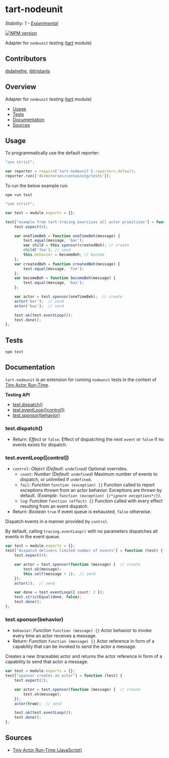 # tart-nodeunit

_Stability: 1 - [Experimental](https://github.com/tristanls/stability-index#stability-1---experimental)_

[![NPM version](https://badge.fury.io/js/tart-nodeunit.png)](http://npmjs.org/package/tart-nodeunit)

Adapter for `nodeunit` testing ([tart](https://github.com/organix/tartjs) module)

## Contributors

[@dalnefre](https://github.com/dalnefre), [@tristanls](https://github.com/tristanls)

## Overview

Adapter for `nodeunit` testing ([tart](https://github.com/organix/tartjs) module)

  * [Usage](#usage)
  * [Tests](#tests)
  * [Documentation](#documentation)
  * [Sources](#sources)

## Usage

To programmatically use the default reporter:

```javascript
"use strict";

var reporter = require('tart-nodeunit').reporters.default;
reporter.run(['directories/containing/tests']);
```

To run the below example run:

    npm run test

```javascript
"use strict";

var test = module.exports = {};

test["example from tart-tracing exercises all actor primitives"] = function (test) {
    test.expect(4);

    var oneTimeBeh = function oneTimeBeh(message) {
        test.equal(message, 'bar');
        var child = this.sponsor(createdBeh); // create
        child('foo'); // send
        this.behavior = becomeBeh; // become
    };
    var createdBeh = function createdBeh(message) {
        test.equal(message, 'foo');
    };
    var becomeBeh = function becomeBeh(message) {
        test.equal(message, 'baz');
    };

    var actor = test.sponsor(oneTimeBeh);  // create
    actor('bar');  // send
    actor('baz');  // send

    test.ok(test.eventLoop());
    test.done();
};
```

## Tests

    npm test

## Documentation

`tart-nodeunit` is an extension for running `nodeunit` tests in the context of [Tiny Actor Run-Time](https://github.com/organix/tartjs).

**Testing API**

  * [test.dispatch()](#testdispatch)
  * [test.eventLoop(\[control\])](testeventloopcontrol)
  * [test.sponsor(behavior)](#testsponsorbehavior)

### test.dispatch()

  * Return: _Effect_ or `false`. Effect of dispatching the next `event` or `false` if no events exists for dispatch.

### test.eventLoop([control])

  * `control`: _Object_ _(Default: `undefined`)_ Optional overrides.
    * `count`: _Number_ _(Default: `undefined`)_ Maximum number of events to dispatch, or unlimited if `undefined`.
    * `fail`: _Function_ `function (exception) {}` Function called to report exceptions thrown from an actor behavior. Exceptions are thrown by default. _(Example: `function (exception) {/*ignore exceptions*/}`)_.
    * `log`: _Function_ `function (effect) {}` Function called with every effect resulting from an event dispatch.
  * Return: _Boolean_ `true` if event queue is exhausted, `false` otherwise.

Dispatch events in a manner provided by `control`. 

By default, calling `tracing.eventLoop()` with no parameters dispatches all events in the event queue.

```javascript
var test = module.exports = {};
test["dispatch delivers limited number of events"] = function (test) {
    test.expect(4);

    var actor = test.sponsor(function (message) {  // create
        test.ok(message);
        this.self(message + 1);  // send
    });
    actor(1);  // send

    var done = test.eventLoop({ count: 3 });
    test.strictEqual(done, false);
    test.done();
};
```

### test.sponsor(behavior)

  * `behavior`: _Function_ `function (message) {}` Actor behavior to invoke every time an actor receives a message.
  * Return: _Function_ `function (message) {}` Actor reference in form of a capability that can be invoked to send the actor a message.

Creates a new (traceable) actor and returns the actor reference in form of a capability to send that actor a message.

```javascript
var test = module.exports = {};
test["sponsor creates an actor"] = function (test) {
    test.expect(2);

    var actor = test.sponsor(function (message) {  // create
        test.ok(message);
    });
    actor(true);  // send

    test.ok(test.eventLoop());
    test.done();
};
```

## Sources

  * [Tiny Actor Run-Time (JavaScript)](https://github.com/organix/tartjs)
